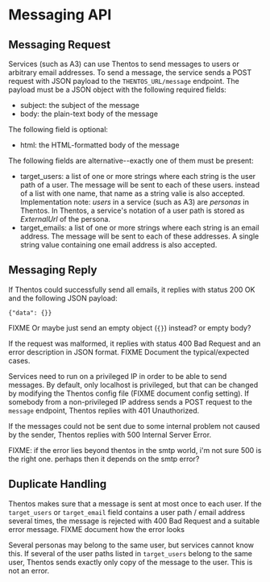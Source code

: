 # Messaging API

## Messaging Request

Services (such as A3) can use Thentos to send messages to users or arbitrary
email addresses. To send a message, the service sends a POST request with
JSON payload to the `THENTOS_URL/message` endpoint. The payload must be a
JSON object with the following required fields:

* subject: the subject of the message
* body: the plain-text body of the message

The following field is optional:

* html: the HTML-formatted body of the message

The following fields are alternative--exactly one of them must be present:

* target_users: a list of one or more strings where each string is the user
  path of a user. The message will be sent to each of these users. instead
  of a list with one name, that name as a string valie is also accepted.
  Implementation note: *users* in a service (such as A3) are *personas* in
  Thentos. In Thentos, a service's notation of a user path is stored as
  *ExternalUrl* of the persona.
* target_emails: a list of one or more strings where each string is an email
  address. The message will be sent to each of these addresses. A single
  string value containing one email address is also accepted.

## Messaging Reply

If Thentos could successfully send all emails, it replies with status
200 OK and the following JSON payload:

    {"data": {}}

FIXME Or maybe just send an empty object (`{}`) instead?  or empty body?

If the request was malformed, it replies with status 400 Bad Request and an
error description in JSON format. FIXME Document the typical/expected cases.

Services need to run on a privileged IP in order to be able to send
messages. By default, only localhost is privileged, but that can be changed
by modifying the Thentos config file (FIXME document config setting). If
somebody from a non-privileged IP address sends a POST request to the `message`
endpoint, Thentos replies with 401 Unauthorized.

If the messages could not be sent due to some internal problem not caused
by the sender, Thentos replies with 500 Internal Server Error.

FIXME: if the error lies beyond thentos in the smtp world, i'm not
sure 500 is the right one.  perhaps then it depends on the smtp error?

## Duplicate Handling

Thentos makes sure that a message is sent at most once to each user. If the
`target_users` or `target_email` field contains a user path / email
address several times, the message is rejected with 400 Bad Request and a
suitable error message. FIXME document how the error looks

Several personas may belong to the same user, but services cannot know
this. If several of the user paths listed in `target_users` belong to the
same user, Thentos sends exactly only copy of the message to the user. This
is not an error.
